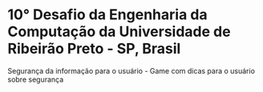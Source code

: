 # 10° Desafio da Engenharia da Computação da Universidade de Ribeirão Preto - SP, Brasil

Segurança da informação para o usuário - Game com dicas para o usuário sobre segurança
